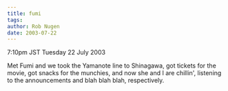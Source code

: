 ```yaml
---
title: fumi
tags: 
author: Rob Nugen
date: 2003-07-22
---
```


<p class=date>7:10pm JST Tuesday 22 July 2003</p>

<p>Met Fumi and we took the Yamanote line to Shinagawa, got tickets
for the movie, got snacks for the munchies, and now she and I are
chillin', listening to the announcements and blah blah blah,
respectively.</p>

